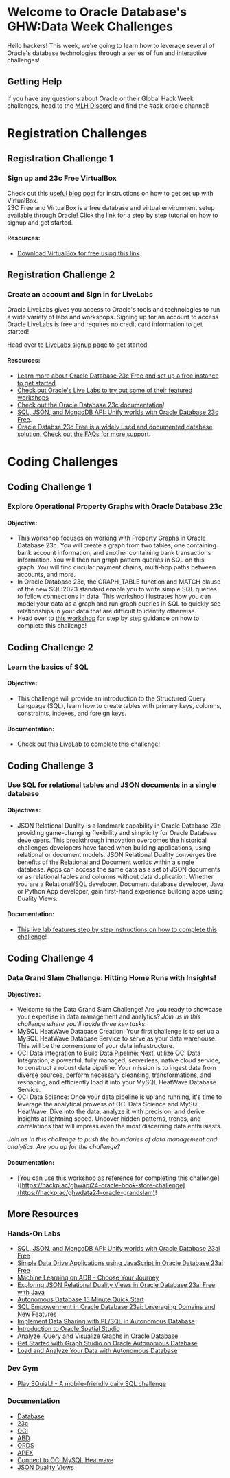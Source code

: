 # Welcome to Oracle Database's GHW:Data Week Challenges

Hello hackers!  This week, we're going to learn how to leverage several of Oracle's database technologies through a series of fun and interactive challenges! 

## Getting Help 

If you have any questions about Oracle or their Global Hack Week challenges, head to the [MLH Discord](https://discord.mlh.io/) and find the #ask-oracle channel!

# Registration Challenges

## Registration Challenge 1 
### Sign up and 23c Free VirtualBox 

Check out this [useful blog post](https://hackp.ac/ghwdata24-oracle-registration) for instructions on how to get set up with VirtualBox. 
<br>
23C Free and VirtualBox is a free database and virtual environment setup available through Oracle! Click the link for a step by step tutorial on how to signup and get started. 
#### Resources:
* [Download VirtualBox for free using this link](https://hackp.ac/ghwdata24-oracle-virtualbox).

## Registration Challenge 2
### Create an account and Sign in for LiveLabs 

Oracle LiveLabs gives you access to Oracle's tools and technologies to run a wide variety of labs and workshops. Signing up for an account to access Oracle LiveLabs is free and requires no credit card information to get started! 

Head over to [LiveLabs signup page](https://hackp.ac/ghwdata24-oracle-livelabs) to get started. 
<br>
#### Resources: 
* [Learn more about Oracle Database 23c Free and set up a free instance to get started](https://hackp.ac/ghwapi24-oracle-freedb-gettingstarted).
* [Check out Oracle's Live Labs to try out some of their featured workshops](https://hackp.ac/ghwapi24-oracle-livelabs)
* [Check out the Oracle Database 23c documentation](https://hackp.ac/ghwapi24-oracle-database)!
* [SQL, JSON, and MongoDB API: Unify worlds with Oracle Database 23c Free](https://hackp.ac/ghwapi24-oracle-mongodb-api).
* [Oracle Databse 23c Free is a widely used and documented database solution. Check out the FAQs for more support](https://hackp.ac/ghwapi24-oracle-dbfaq).

# Coding Challenges

## Coding Challenge 1 
### Explore Operational Property Graphs with Oracle Database 23c
#### Objective: 
* This workshop focuses on working with Property Graphs in Oracle Database 23c. You will create a graph from two tables, one containing bank account information, and another containing bank transactions information. You will then run graph pattern queries in SQL on this graph. You will find circular payment chains, multi-hop paths between accounts, and more.
* In Oracle Database 23c, the GRAPH_TABLE function and MATCH clause of the new SQL:2023 standard enable you to write simple SQL queries to follow connections in data. This workshop illustrates how you can model your data as a graph and run graph queries in SQL to quickly see relationships in your data that are difficult to identify otherwise.
* Head over to [this workshop](https://hackp.ac/ghwdata24-oracle-OPG) for step by step guidance on how to complete this challenge! 

## Coding Challenge 2 
### Learn the basics of SQL
#### Objective: 
* This challenge will provide an introduction to the Structured Query Language (SQL), learn how to create tables with primary keys, columns, constraints, indexes, and foreign keys.

#### Documentation:
* [Check out this LiveLab to complete this challenge](https://hackp.ac/ghwdata24-oracle-SQLbasics)!

## Coding Challenge 3 
### Use SQL for relational tables and JSON documents in a single database
#### Objectives: 
* JSON Relational Duality is a landmark capability in Oracle Database 23c providing game-changing flexibility and simplicity for Oracle Database developers. This breakthrough innovation overcomes the historical challenges developers have faced when building applications, using relational or document models. JSON Relational Duality converges the benefits of the Relational and Document worlds within a single database. Apps can access the same data as a set of JSON documents or as relational tables and columns without data duplication. Whether you are a Relational/SQL developer, Document database developer, Java or Python App developer, gain first-hand experience building apps using Duality Views.

#### Documentation:
* [This live lab features step by step instructions on how to complete this challenge](https://hackp.ac/ghwdata24-oracle-SQLJSON)!

## Coding Challenge 4 
### Data Grand Slam Challenge: Hitting Home Runs with Insights!
#### Objectives: 
* Welcome to the Data Grand Slam Challenge! Are you ready to showcase your expertise in data management and analytics? _Join us in this challenge where you'll tackle three key tasks_:
 * MySQL HeatWave Database Creation: Your first challenge is to set up a MySQL HeatWave Database Service to serve as your data warehouse. This will be the cornerstone of your data infrastructure.
 * OCI Data Integration to Build Data Pipeline: Next, utilize OCI Data Integration, a powerful, fully managed, serverless, native cloud service, to construct a robust data pipeline. Your mission is to ingest data from diverse sources, perform necessary cleansing, transformations, and reshaping, and efficiently load it into your MySQL HeatWave Database Service.
 * OCI Data Science: Once your data pipeline is up and running, it's time to leverage the analytical prowess of OCI Data Science and MySQL HeatWave. Dive into the data, analyze it with precision, and derive insights at lightning speed. Uncover hidden patterns, trends, and correlations that will impress even the most discerning data enthusiasts.

_Join us in this challenge to push the boundaries of data management and analytics. Are you up for the challenge?_

#### Documentation:
* [You can use this workshop as reference for completing this challenge]([https://hackp.ac/ghwapi24-oracle-book-store-challenge](https://hackp.ac/ghwdata24-oracle-grandslam)!

## More Resources
### Hands-On Labs
* [SQL, JSON, and MongoDB API: Unify worlds with Oracle Database 23ai Free](https://hackp.ac/ghwdata24-oracle-sqljsonmongo)
* [Simple Data Drive Applications using JavaScript in Oracle Database 23ai Free](https://hackp.ac/ghwdata24-oracle-JavaScriptDB23)
* [Machine Learning on ADB - Choose Your Journey](https://hackp.ac/ghwdata24-oracle-MLADB)
* [Exploring JSON Relational Duality Views in Oracle Database 23ai Free with Java](https://hackp.ac/ghwdata24-oracle-FreeWithJava)
* [Autonomous Database 15 Minute Quick Start](https://hackp.ac/ghwdata24-oracle-ADBQuickstart)
* [SQL Empowerment in Oracle Database 23ai: Leveraging Domains and New Features](https://hackp.ac/ghwdata24-oracle-SQLEmpowerment)
* [Implement Data Sharing with PL/SQL in Autonomous Database](https://hackp.ac/ghwdata24-oracle-PLSQLADB)
* [Introduction to Oracle Spatial Studio](https://hackp.ac/ghwdata24-oracle-IntroSpatialStudio)
* [Analyze, Query and Visualize Graphs in Oracle Database](https://hackp.ac/ghwdata24-oracle-AnalyzeQueryVisualize)
* [Get Started with Graph Studio on Oracle Autonomous Database](https://hackp.ac/ghwdata24-oracle-GraphStudioGetStarted)
* [Load and Analyze Your Data with Autonomous Database](https://hackp.ac/ghwdata24-oracle-LoadAnalyzeADB)
  
### Dev Gym 
* [Play SQuizL! - A mobile-friendly daily SQL challenge](https://hackp.ac/ghwdata24-oracle-SQLQuiz)

### Documentation
* [Database](https://hackp.ac/ghwdata24-oracle-docs-database)
* [23c](https://hackp.ac/ghwdata24-oracle-docs-23c)
* [OCI](https://hackp.ac/ghwdata24-oracle-docs-OCI)
* [ABD](https://hackp.ac/ghwdata24-oracle-docs-ABD)
* [ORDS](https://hackp.ac/ghwdata24-oracle-docs-ORDS)
* [APEX](https://hackp.ac/ghwdata24-oracle-docs-APEX)
* [Connect to OCI MySQL Heatwave](https://hackp.ac/ghwdata24-oracle-docs-heatwave)
* [JSON Duality Views](https://hackp.ac/ghwdata24-oracle-docs-JSONDualityViews) 

